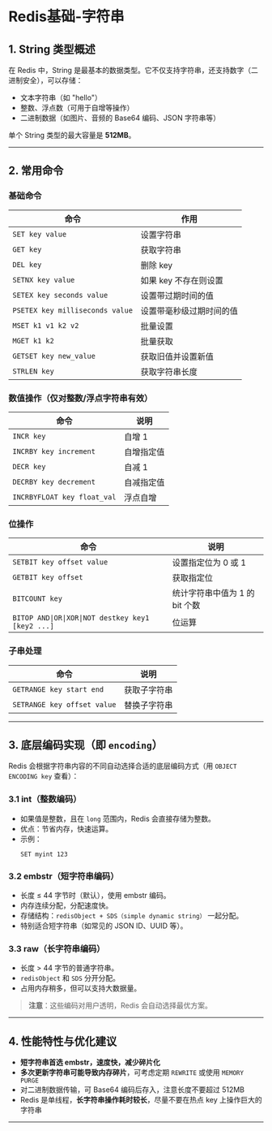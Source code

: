 # Redis基础-字符串


## 1. String 类型概述

在 Redis 中，String 是最基本的数据类型。它不仅支持字符串，还支持数字（二进制安全），可以存储：

- 文本字符串（如 "hello"）
- 整数、浮点数（可用于自增等操作）
- 二进制数据（如图片、音频的 Base64 编码、JSON 字符串等）

单个 String 类型的最大容量是 **512MB**。

---

## 2. 常用命令

### 基础命令

| 命令 | 作用 |
|------|------|
| `SET key value` | 设置字符串 |
| `GET key` | 获取字符串 |
| `DEL key` | 删除 key |
| `SETNX key value` | 如果 key 不存在则设置 |
| `SETEX key seconds value` | 设置带过期时间的值 |
| `PSETEX key milliseconds value` | 设置带毫秒级过期时间的值 |
| `MSET k1 v1 k2 v2` | 批量设置 |
| `MGET k1 k2` | 批量获取 |
| `GETSET key new_value` | 获取旧值并设置新值 |
| `STRLEN key` | 获取字符串长度 |

### 数值操作（仅对整数/浮点字符串有效）

| 命令 | 说明 |
|------|------|
| `INCR key` | 自增 1 |
| `INCRBY key increment` | 自增指定值 |
| `DECR key` | 自减 1 |
| `DECRBY key decrement` | 自减指定值 |
| `INCRBYFLOAT key float_val` | 浮点自增 |

### 位操作

| 命令 | 说明 |
|------|------|
| `SETBIT key offset value` | 设置指定位为 0 或 1 |
| `GETBIT key offset` | 获取指定位 |
| `BITCOUNT key` | 统计字符串中值为 1 的 bit 个数 |
| `BITOP AND\|OR\|XOR\|NOT destkey key1 [key2 ...]` | 位运算 |

### 子串处理

| 命令 | 说明 |
|------|------|
| `GETRANGE key start end` | 获取子字符串 |
| `SETRANGE key offset value` | 替换子字符串 |

---

## 3. 底层编码实现（即 `encoding`）

Redis 会根据字符串内容的不同自动选择合适的底层编码方式（用 `OBJECT ENCODING key` 查看）：

### 3.1 **int（整数编码）**
- 如果值是整数，且在 `long` 范围内，Redis 会直接存储为整数。
- 优点：节省内存，快速运算。
- 示例：
  ```redis
  SET myint 123
  ```

### 3.2 **embstr（短字符串编码）**
- 长度 ≤ 44 字节时（默认），使用 embstr 编码。
- 内存连续分配，分配速度快。
- 存储结构：`redisObject + SDS（simple dynamic string）` 一起分配。
- 特别适合短字符串（如常见的 JSON ID、UUID 等）。

### 3.3 **raw（长字符串编码）**
- 长度 > 44 字节的普通字符串。
- `redisObject` 和 `SDS` 分开分配。
- 占用内存稍多，但可以支持大数据量。

> **注意**：这些编码对用户透明，Redis 会自动选择最优方案。

---

## 4. 性能特性与优化建议

- **短字符串首选 embstr，速度快，减少碎片化**
- **多次更新字符串可能导致内存碎片**，可考虑定期 `REWRITE` 或使用 `MEMORY PURGE`
- 对二进制数据传输，可 Base64 编码后存入，注意长度不要超过 512MB
- Redis 是单线程，**长字符串操作耗时较长**，尽量不要在热点 key 上操作巨大的字符串

---


